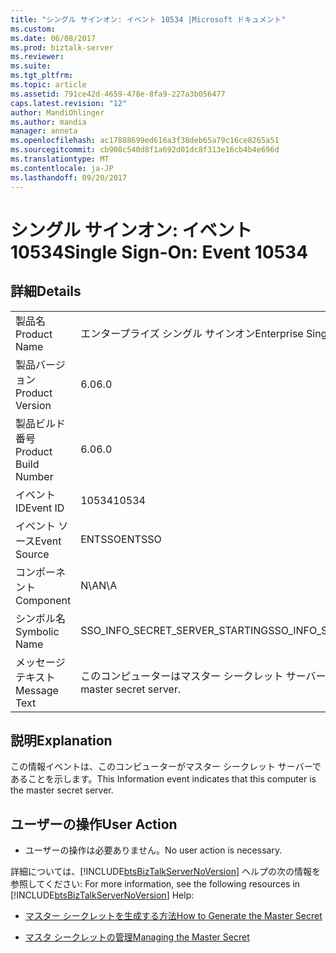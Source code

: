 ```yaml
---
title: "シングル サインオン: イベント 10534 |Microsoft ドキュメント"
ms.custom: 
ms.date: 06/08/2017
ms.prod: biztalk-server
ms.reviewer: 
ms.suite: 
ms.tgt_pltfrm: 
ms.topic: article
ms.assetid: 791ce42d-4659-478e-8fa9-227a3b056477
caps.latest.revision: "12"
author: MandiOhlinger
ms.author: mandia
manager: anneta
ms.openlocfilehash: ac17888699ed616a3f38deb65a79c16ce8265a51
ms.sourcegitcommit: cb908c540d8f1a692d01dc8f313e16cb4b4e696d
ms.translationtype: MT
ms.contentlocale: ja-JP
ms.lasthandoff: 09/20/2017
---
```

# <a name="single-sign-on-event-10534"></a><span data-ttu-id="83d97-102">シングル サインオン: イベント 10534</span><span class="sxs-lookup"><span data-stu-id="83d97-102">Single Sign-On: Event 10534</span></span>
## <a name="details"></a><span data-ttu-id="83d97-103">詳細</span><span class="sxs-lookup"><span data-stu-id="83d97-103">Details</span></span>  
  
|||  
|-|-|  
|<span data-ttu-id="83d97-104">製品名</span><span class="sxs-lookup"><span data-stu-id="83d97-104">Product Name</span></span>|<span data-ttu-id="83d97-105">エンタープライズ シングル サインオン</span><span class="sxs-lookup"><span data-stu-id="83d97-105">Enterprise Single Sign-On</span></span>|  
|<span data-ttu-id="83d97-106">製品バージョン</span><span class="sxs-lookup"><span data-stu-id="83d97-106">Product Version</span></span>|<span data-ttu-id="83d97-107">6.0</span><span class="sxs-lookup"><span data-stu-id="83d97-107">6.0</span></span>|  
|<span data-ttu-id="83d97-108">製品ビルド番号</span><span class="sxs-lookup"><span data-stu-id="83d97-108">Product Build Number</span></span>|<span data-ttu-id="83d97-109">6.0</span><span class="sxs-lookup"><span data-stu-id="83d97-109">6.0</span></span>|  
|<span data-ttu-id="83d97-110">イベント ID</span><span class="sxs-lookup"><span data-stu-id="83d97-110">Event ID</span></span>|<span data-ttu-id="83d97-111">10534</span><span class="sxs-lookup"><span data-stu-id="83d97-111">10534</span></span>|  
|<span data-ttu-id="83d97-112">イベント ソース</span><span class="sxs-lookup"><span data-stu-id="83d97-112">Event Source</span></span>|<span data-ttu-id="83d97-113">ENTSSO</span><span class="sxs-lookup"><span data-stu-id="83d97-113">ENTSSO</span></span>|  
|<span data-ttu-id="83d97-114">コンポーネント</span><span class="sxs-lookup"><span data-stu-id="83d97-114">Component</span></span>|<span data-ttu-id="83d97-115">N\A</span><span class="sxs-lookup"><span data-stu-id="83d97-115">N\A</span></span>|  
|<span data-ttu-id="83d97-116">シンボル名</span><span class="sxs-lookup"><span data-stu-id="83d97-116">Symbolic Name</span></span>|<span data-ttu-id="83d97-117">SSO_INFO_SECRET_SERVER_STARTING</span><span class="sxs-lookup"><span data-stu-id="83d97-117">SSO_INFO_SECRET_SERVER_STARTING</span></span>|  
|<span data-ttu-id="83d97-118">メッセージ テキスト</span><span class="sxs-lookup"><span data-stu-id="83d97-118">Message Text</span></span>|<span data-ttu-id="83d97-119">このコンピューターはマスター シークレット サーバーです。</span><span class="sxs-lookup"><span data-stu-id="83d97-119">This computer is the master secret server.</span></span>|  
  
## <a name="explanation"></a><span data-ttu-id="83d97-120">説明</span><span class="sxs-lookup"><span data-stu-id="83d97-120">Explanation</span></span>  
 <span data-ttu-id="83d97-121">この情報イベントは、このコンピューターがマスター シークレット サーバーであることを示します。</span><span class="sxs-lookup"><span data-stu-id="83d97-121">This Information event indicates that this computer is the master secret server.</span></span>  
  
## <a name="user-action"></a><span data-ttu-id="83d97-122">ユーザーの操作</span><span class="sxs-lookup"><span data-stu-id="83d97-122">User Action</span></span>  
  
-   <span data-ttu-id="83d97-123">ユーザーの操作は必要ありません。</span><span class="sxs-lookup"><span data-stu-id="83d97-123">No user action is necessary.</span></span>  
  
 <span data-ttu-id="83d97-124">詳細については、[!INCLUDE[btsBizTalkServerNoVersion](../includes/btsbiztalkservernoversion-md.md)] ヘルプの次の情報を参照してください: </span><span class="sxs-lookup"><span data-stu-id="83d97-124">For more information, see the following resources in [!INCLUDE[btsBizTalkServerNoVersion](../includes/btsbiztalkservernoversion-md.md)] Help:</span></span>  
  
-   [<span data-ttu-id="83d97-125">マスター シークレットを生成する方法</span><span class="sxs-lookup"><span data-stu-id="83d97-125">How to Generate the Master Secret</span></span>](../core/how-to-generate-the-master-secret.md)  
  
-   [<span data-ttu-id="83d97-126">マスタ シークレットの管理</span><span class="sxs-lookup"><span data-stu-id="83d97-126">Managing the Master Secret</span></span>](../core/managing-the-master-secret.md)